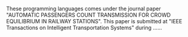 These programming languages comes under the journal paper "AUTOMATIC PASSENGERS COUNT TRANSMISSION FOR CROWD EQUILIBRIUM IN RAILWAY 
STATIONS". This paper is submitted at "IEEE Transactions on Intelligent Transportation Systems" during ......
